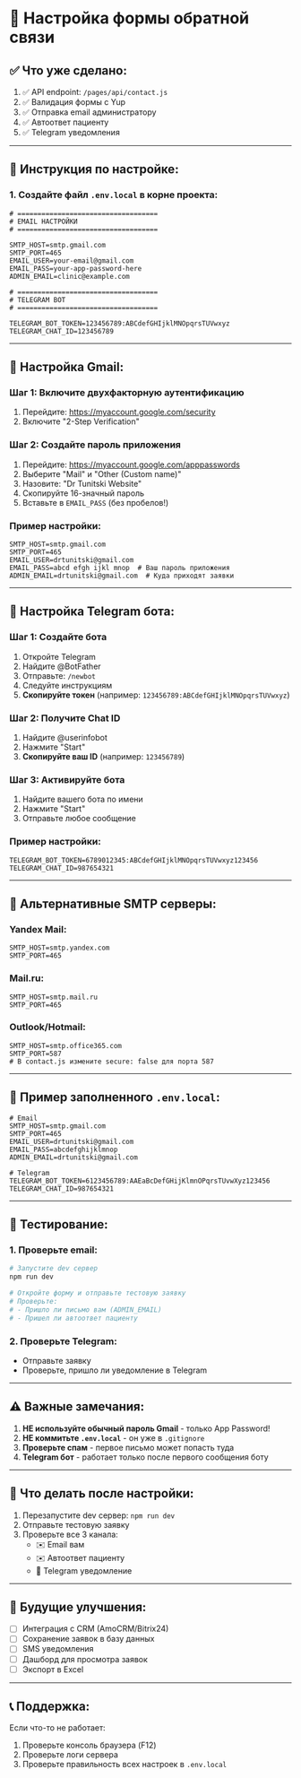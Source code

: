 # 📧 Настройка формы обратной связи

## ✅ Что уже сделано:

1. ✅ API endpoint: `/pages/api/contact.js`
2. ✅ Валидация формы с Yup
3. ✅ Отправка email администратору
4. ✅ Автоответ пациенту
5. ✅ Telegram уведомления

---

## 🔧 Инструкция по настройке:

### 1. Создайте файл `.env.local` в корне проекта:

```env
# ===================================
# EMAIL НАСТРОЙКИ
# ===================================

SMTP_HOST=smtp.gmail.com
SMTP_PORT=465
EMAIL_USER=your-email@gmail.com
EMAIL_PASS=your-app-password-here
ADMIN_EMAIL=clinic@example.com

# ===================================
# TELEGRAM BOT
# ===================================

TELEGRAM_BOT_TOKEN=123456789:ABCdefGHIjklMNOpqrsTUVwxyz
TELEGRAM_CHAT_ID=123456789
```

---

## 📧 Настройка Gmail:

### Шаг 1: Включите двухфакторную аутентификацию
1. Перейдите: https://myaccount.google.com/security
2. Включите "2-Step Verification"

### Шаг 2: Создайте пароль приложения
1. Перейдите: https://myaccount.google.com/apppasswords
2. Выберите "Mail" и "Other (Custom name)"
3. Назовите: "Dr Tunitski Website"
4. Скопируйте 16-значный пароль
5. Вставьте в `EMAIL_PASS` (без пробелов!)

### Пример настройки:
```env
SMTP_HOST=smtp.gmail.com
SMTP_PORT=465
EMAIL_USER=drtunitski@gmail.com
EMAIL_PASS=abcd efgh ijkl mnop  # Ваш пароль приложения
ADMIN_EMAIL=drtunitski@gmail.com  # Куда приходят заявки
```

---

## 🤖 Настройка Telegram бота:

### Шаг 1: Создайте бота
1. Откройте Telegram
2. Найдите @BotFather
3. Отправьте: `/newbot`
4. Следуйте инструкциям
5. **Скопируйте токен** (например: `123456789:ABCdefGHIjklMNOpqrsTUVwxyz`)

### Шаг 2: Получите Chat ID
1. Найдите @userinfobot
2. Нажмите "Start"
3. **Скопируйте ваш ID** (например: `123456789`)

### Шаг 3: Активируйте бота
1. Найдите вашего бота по имени
2. Нажмите "Start"
3. Отправьте любое сообщение

### Пример настройки:
```env
TELEGRAM_BOT_TOKEN=6789012345:ABCdefGHIjklMNOpqrsTUVwxyz123456
TELEGRAM_CHAT_ID=987654321
```

---

## 🔄 Альтернативные SMTP серверы:

### Yandex Mail:
```env
SMTP_HOST=smtp.yandex.com
SMTP_PORT=465
```

### Mail.ru:
```env
SMTP_HOST=smtp.mail.ru
SMTP_PORT=465
```

### Outlook/Hotmail:
```env
SMTP_HOST=smtp.office365.com
SMTP_PORT=587
# В contact.js измените secure: false для порта 587
```

---

## 📝 Пример заполненного `.env.local`:

```env
# Email
SMTP_HOST=smtp.gmail.com
SMTP_PORT=465
EMAIL_USER=drtunitski@gmail.com
EMAIL_PASS=abcdefghijklmnop
ADMIN_EMAIL=drtunitski@gmail.com

# Telegram
TELEGRAM_BOT_TOKEN=6123456789:AAEaBcDefGHijKlmnOPqrsTUvwXyz123456
TELEGRAM_CHAT_ID=987654321
```

---

## 🧪 Тестирование:

### 1. Проверьте email:
```bash
# Запустите dev сервер
npm run dev

# Откройте форму и отправьте тестовую заявку
# Проверьте:
# - Пришло ли письмо вам (ADMIN_EMAIL)
# - Пришел ли автоответ пациенту
```

### 2. Проверьте Telegram:
- Отправьте заявку
- Проверьте, пришло ли уведомление в Telegram

---

## ⚠️ Важные замечания:

1. **НЕ используйте обычный пароль Gmail** - только App Password!
2. **НЕ коммитьте `.env.local`** - он уже в `.gitignore`
3. **Проверьте спам** - первое письмо может попасть туда
4. **Telegram бот** - работает только после первого сообщения боту

---

## 🚀 Что делать после настройки:

1. Перезапустите dev сервер: `npm run dev`
2. Отправьте тестовую заявку
3. Проверьте все 3 канала:
   - ✉️ Email вам
   - ✉️ Автоответ пациенту
   - 📱 Telegram уведомление

---

## 🔮 Будущие улучшения:

- [ ] Интеграция с CRM (AmoCRM/Bitrix24)
- [ ] Сохранение заявок в базу данных
- [ ] SMS уведомления
- [ ] Дашборд для просмотра заявок
- [ ] Экспорт в Excel

---

## 📞 Поддержка:

Если что-то не работает:
1. Проверьте консоль браузера (F12)
2. Проверьте логи сервера
3. Проверьте правильность всех настроек в `.env.local`

